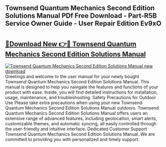 ## Townsend Quantum Mechanics Second Edition Solutions Manual PDf Free Download - Part-R5B Service Owner Guide - User Repair Edition Ev9xO

# <h2><a href="http://bc51235.oget.top/?id=Townsend+Quantum+Mechanics+Second+Edition+Solutions+Manual">🔗Download New 👉🔴 Townsend Quantum Mechanics Second Edition Solutions Manual</a></h2>

[![Townsend Quantum Mechanics Second Edition Solutions Manual new download](https://i.imgur.com/5g1atiW.png)](http://bc51235.oget.top/?id=Townsend+Quantum+Mechanics+Second+Edition+Solutions+Manual)
Greetings and welcome to the user manual for your newly bought Townsend Quantum Mechanics Second Edition Solutions Manual. This manual is designed to help you navigate the features and functions of your product with ease. Inside, you will find detailed instructions for installation, usage, maintenance, and troubleshooting. Safety Precautions for Outdoor Use Please take extra precautions when using your new Townsend Quantum Mechanics Second Edition Solutions Manual outdoors. Townsend Quantum Mechanics Second Edition Solutions Manual offers users an extensive range of advanced features, including geolocation, smart alerts, customizable themes, and automatic syncing, all easily controlled through the user-friendly and intuitive interface. Dedicated Customer Support Townsend Quantum Mechanics Second Edition Solutions Manual. We are committed to providing you with personalized and timely support.
